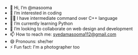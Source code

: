 - 👋 Hi, I’m @masooma
- 👀 I’m interested in coding
- 👩‍💻 I have intermediate command over C++ language
- 🌱 I’m currently learning Python
- 💞️ I’m looking to collaborate on web design and development
- 📫 How to reach me: syedamasooma112@gmail.com
- 😄 Pronouns: she/her
- ⚡ Fun fact: I'm a photographer too

<!---
masooma14/masooma14 is a ✨ special ✨ repository because its `README.md` (this file) appears on your GitHub profile.
You can click the Preview link to take a look at your changes.
--->
